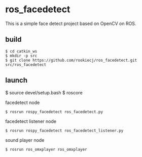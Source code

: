 # ros_facedetect

This is a simple face detect project based on OpenCV on ROS.


## build

```
$ cd catkin_ws
$ mkdir -p src
$ git clone https://github.com/rookiecj/ros_facedetect.git  src/ros_facedetect
```

## launch

$ source devel/setup.bash
$ roscore

facedetect node
```
$ rosrun rospy_facedetect ros_facedetect.py
```

facedetect listener node
```
$ rosrun rospy_facedetect ros_facedetect_listener.py
```

sound player node
```
$ rosrun ros_omxplayer ros_omxplayer
```

